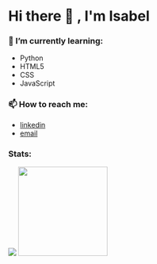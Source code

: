 # Hi there 👋 , I'm Isabel

### 🌱 I’m currently learning: 
- Python
- HTML5
- CSS
- JavaScript

### 📫 How to reach me: 
- [linkedin](https://www.linkedin.com/in/isabel-aprilia-56288421a/)
- [email](mailto:isabelaprilia0412@gmail.com)

### Stats:
<p>
    <img src="https://github-readme-stats.vercel.app/api?username=Isabel621&hide=contribs,prs&show_icons=true&hide_border=true&title_color=000" />
    <img src="https://github-readme-stats.vercel.app/api/top-langs/?username=Isabel621&layout=compact" height=180 />
</p>

<!--
**Isabel621/Isabel621** is a ✨ _special_ ✨ repository because its `README.md` (this file) appears on your GitHub profile.

Here are some ideas to get you started:

- 🔭 I’m currently working on ...
- 🌱 I’m currently learning ...
- 👯 I’m looking to collaborate on ...
- 🤔 I’m looking for help with ...
- 💬 Ask me about ...
- 📫 How to reach me: ...
- 😄 Pronouns: ...
- ⚡ Fun fact: ...
-->
